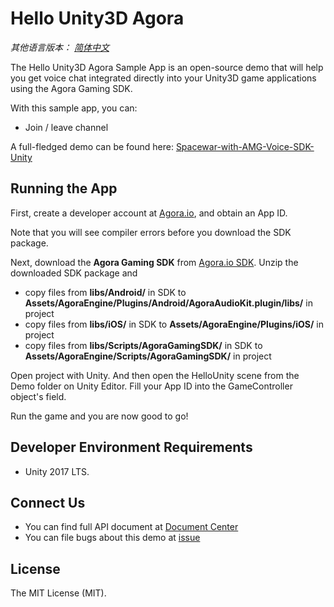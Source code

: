 # Hello Unity3D Agora

*其他语言版本： [简体中文](README.md)*

The Hello Unity3D Agora Sample App is an open-source demo that will help you get voice chat integrated directly into your Unity3D game applications using the Agora Gaming SDK.

With this sample app, you can:

- Join / leave channel

A full-fledged demo can be found here: [Spacewar-with-AMG-Voice-SDK-Unity](https://github.com/AgoraIO/Voice-Call-for-Mobile-Gaming/tree/master/Advanced-Voice-Call-for-Gaming/Spacewar-with-AMG-Voice-SDK-Unity)

## Running the App
First, create a developer account at [Agora.io](https://dashboard.agora.io/signin/), and obtain an App ID. 

Note that you will see compiler errors before you download the SDK package.

Next, download the **Agora Gaming SDK** from [Agora.io SDK](https://www.agora.io/en/blog/download/). Unzip the downloaded SDK package and

- copy files from **libs/Android/** in SDK to **Assets/AgoraEngine/Plugins/Android/AgoraAudioKit.plugin/libs/** in project
- copy files from **libs/iOS/** in SDK to **Assets/AgoraEngine/Plugins/iOS/** in project
- copy files from **libs/Scripts/AgoraGamingSDK/** in SDK to **Assets/AgoraEngine/Scripts/AgoraGamingSDK/** in project

Open project with Unity. And then open the HelloUnity scene from the Demo folder on Unity Editor.  Fill your App ID into the GameController object's field.

Run the game and you are now good to go!

## Developer Environment Requirements
* Unity 2017 LTS.

## Connect Us

- You can find full API document at [Document Center](https://docs.agora.io/en/)
- You can file bugs about this demo at [issue](https://github.com/AgoraIO/Voice-Call-for-Mobile-Gaming/issues)

## License

The MIT License (MIT).
